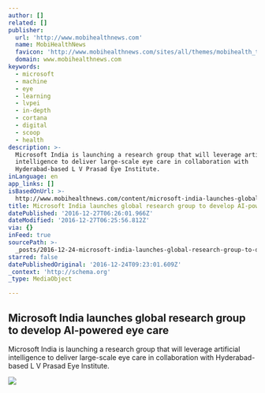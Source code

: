 ```yaml
---
author: []
related: []
publisher:
  url: 'http://www.mobihealthnews.com'
  name: MobiHealthNews
  favicon: 'http://www.mobihealthnews.com/sites/all/themes/mobihealth_theme/favicon.ico'
  domain: www.mobihealthnews.com
keywords:
  - microsoft
  - machine
  - eye
  - learning
  - lvpei
  - in-depth
  - cortana
  - digital
  - scoop
  - health
description: >-
  Microsoft India is launching a research group that will leverage artificial
  intelligence to deliver large-scale eye care in collaboration with
  Hyderabad-based L V Prasad Eye Institute.
inLanguage: en
app_links: []
isBasedOnUrl: >-
  http://www.mobihealthnews.com/content/microsoft-india-launches-global-research-group-develop-ai-powered-eye-care
title: Microsoft India launches global research group to develop AI-powered eye care
datePublished: '2016-12-27T06:26:01.966Z'
dateModified: '2016-12-27T06:25:56.812Z'
via: {}
inFeed: true
sourcePath: >-
  _posts/2016-12-24-microsoft-india-launches-global-research-group-to-develop-ai.md
starred: false
datePublishedOriginal: '2016-12-24T09:23:01.609Z'
_context: 'http://schema.org'
_type: MediaObject

---
```

<article style=""><h1>Microsoft India launches global research group to develop AI-powered eye care</h1><p>Microsoft India is launching a research group that will leverage artificial intelligence to deliver large-scale eye care in collaboration with Hyderabad-based L V Prasad Eye Institute.</p><img src="http://www.mobihealthnews.com/sites/default/files/eye.jpg" /></article>